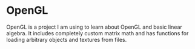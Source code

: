 OpenGL
======
OpenGL is a project I am using to learn about OpenGL and basic linear algebra. It includes completely custom matrix math and has functions for loading arbitrary objects and textures from files.
